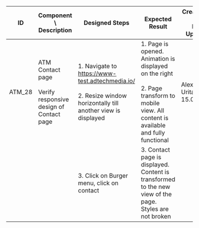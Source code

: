 | ID | Component \ <br> Description  | Designed Steps       |Expected Result     |	Created By \ <br> Last Updated |
| -- | -- | -- | -- | -- |
| ATM_28 | ATM Contact page <br> <br>  Verify responsive design of Contact page | 1. Navigate to https://www-test.adtechmedia.io/ <br> <br> 2. Resize window horizontally till another view is displayed | 1. Page is opened. Animation is displayed on the right <br> <br> 2. Page transform to mobile view. All content is available and fully functional     | Alexandr Urita \ <br> 15.06.2017 |
|       |       | 3. Click on Burger menu, click on contact |     3. Contact page is displayed. Content is transformed to the new view of the page. Styles are not broken |    |  
